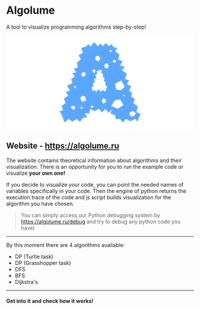 # Algolume

A tool to visualize programming algorithms step-by-step!

![ahor.png](media%2Fahor.png)

## Website - https://algolume.ru
The website contains theoretical information about algorithms and their visualization.
There is an opportunity for you to run the example code or visualize **your own one!** 

If you decide to visualize your code, you can point the needed names of variables specifically in your code. 
Then the engine of python returns the execution trace of the code and js script builds visualization for the algorithm you have chosen.

> You can simply access our Python debugging system by https://algolume.ru/debug and try to debug any python code you have)

---

By this moment there are 4 algorithms available:
- DP (Turtle task)
- DP (Grasshopper task)
- DFS
- BFS
- Dijkstra's

---

#### Get into it and check how it works!
